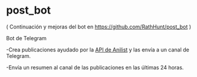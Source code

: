 # post_bot 

( Continuación y mejoras del bot en https://github.com/RathHunt/post_bot )

Bot de Telegram

-Crea publicaciones ayudado por la [API de Anilist](https://anilist.gitbook.io/anilist-apiv2-docs/) y las envía a un canal de Telegram.

-Envía un resumen al canal de las publicaciones en las últimas 24 horas.
